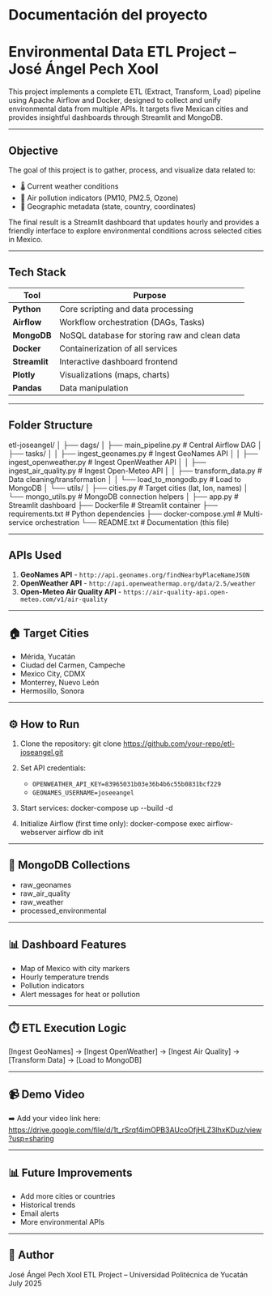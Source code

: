 # Documentación del proyecto
# Environmental Data ETL Project – José Ángel Pech Xool

This project implements a complete ETL (Extract, Transform, Load) pipeline using Apache Airflow and Docker, designed to collect and unify environmental data from multiple APIs. It targets five Mexican cities and provides insightful dashboards through Streamlit and MongoDB.

---

## Objective

The goal of this project is to gather, process, and visualize data related to:

- 🌡️ Current weather conditions
- 🧪 Air pollution indicators (PM10, PM2.5, Ozone)
- 📍 Geographic metadata (state, country, coordinates)

The final result is a Streamlit dashboard that updates hourly and provides a friendly interface to explore environmental conditions across selected cities in Mexico.

---

## Tech Stack

| Tool | Purpose |
| ---- | ------- |
| **Python**    | Core scripting and data processing            |
| **Airflow**   | Workflow orchestration (DAGs, Tasks)          |
| **MongoDB**   | NoSQL database for storing raw and clean data |
| **Docker**    | Containerization of all services              |
| **Streamlit** | Interactive dashboard frontend                |
| **Plotly**    | Visualizations (maps, charts)                 |
| **Pandas**    | Data manipulation                             |

---

## Folder Structure

etl-joseangel/
│
├── dags/
│   ├── main_pipeline.py           # Central Airflow DAG
│   ├── tasks/
│   │   ├── ingest_geonames.py     # Ingest GeoNames API
│   │   ├── ingest_openweather.py  # Ingest OpenWeather API
│   │   ├── ingest_air_quality.py  # Ingest Open-Meteo API
│   │   ├── transform_data.py      # Data cleaning/transformation
│   │   └── load_to_mongodb.py     # Load to MongoDB
│   └── utils/
│       ├── cities.py              # Target cities (lat, lon, names)
│       └── mongo_utils.py         # MongoDB connection helpers
│
├── app.py                         # Streamlit dashboard
├── Dockerfile                     # Streamlit container
├── requirements.txt               # Python dependencies
├── docker-compose.yml             # Multi-service orchestration
└── README.txt                     # Documentation (this file)

---


## APIs Used

1. **GeoNames API** - `http://api.geonames.org/findNearbyPlaceNameJSON`
2. **OpenWeather API** - `http://api.openweathermap.org/data/2.5/weather`
3. **Open-Meteo Air Quality API** - `https://air-quality-api.open-meteo.com/v1/air-quality`

---

## 🏠 Target Cities

- Mérida, Yucatán
- Ciudad del Carmen, Campeche
- Mexico City, CDMX
- Monterrey, Nuevo León
- Hermosillo, Sonora

---

## ⚙️ How to Run

1. Clone the repository:
   git clone https://github.com/your-repo/etl-joseangel.git

2. Set API credentials:
   - `OPENWEATHER_API_KEY=83965031b03e36b4b6c55b0831bcf229`
   - `GEONAMES_USERNAME=joseeangel`

3. Start services:
   docker-compose up --build -d

4. Initialize Airflow (first time only):
   docker-compose exec airflow-webserver airflow db init

---

## 🧲 MongoDB Collections

- raw_geonames
- raw_air_quality
- raw_weather
- processed_environmental

---

## 📊 Dashboard Features

- Map of Mexico with city markers
- Hourly temperature trends
- Pollution indicators
- Alert messages for heat or pollution

---

## ⏱️ ETL Execution Logic

[Ingest GeoNames] → [Ingest OpenWeather] → [Ingest Air Quality] → [Transform Data] → [Load to MongoDB]

---

## 📹 Demo Video

➡️ Add your video link here: https://drive.google.com/file/d/1t_rSrqf4imOPB3AUcoOfjHLZ3lhxKDuz/view?usp=sharing

---

## 📊 Future Improvements

- Add more cities or countries
- Historical trends
- Email alerts
- More environmental APIs

---

## 📜 Author

José Ángel Pech Xool
ETL Project – Universidad Politécnica de Yucatán
July 2025
